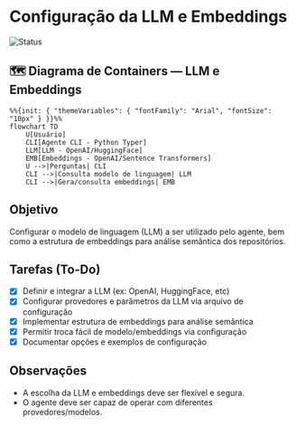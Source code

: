 # Configuração da LLM e Embeddings

![Status](https://img.shields.io/badge/status-concluído-brightgreen)

## 🗺️ Diagrama de Containers — LLM e Embeddings

```mermaid
%%{init: { "themeVariables": { "fontFamily": "Arial", "fontSize": "10px" } }}%%
flowchart TD
    U[Usuário]
    CLI[Agente CLI - Python Typer]
    LLM[LLM - OpenAI/HuggingFace]
    EMB[Embeddings - OpenAI/Sentence Transformers]
    U -->|Perguntas| CLI
    CLI -->|Consulta modelo de linguagem| LLM
    CLI -->|Gera/consulta embeddings| EMB
```

## Objetivo
Configurar o modelo de linguagem (LLM) a ser utilizado pelo agente, bem como a estrutura de embeddings para análise semântica dos repositórios.

## Tarefas (To-Do)
- [x] Definir e integrar a LLM (ex: OpenAI, HuggingFace, etc)
- [x] Configurar provedores e parâmetros da LLM via arquivo de configuração
- [x] Implementar estrutura de embeddings para análise semântica
- [x] Permitir troca fácil de modelo/embeddings via configuração
- [x] Documentar opções e exemplos de configuração

## Observações
- A escolha da LLM e embeddings deve ser flexível e segura.
- O agente deve ser capaz de operar com diferentes provedores/modelos. 